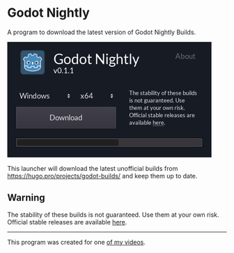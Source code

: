 # Godot Nightly
A program to download the latest version of Godot Nightly Builds.

![Program Screenshot](./.gdignore/godot-nightly-screen.png)


This launcher will download the latest unofficial builds from https://hugo.pro/projects/godot-builds/ and keep them up to date.


## Warning
The stability of these builds is not guaranteed. Use them at your own risk.
Official stable releases are available [here](https://godotengine.org/download/).

---
This program was created for one [of my videos](https://www.youtube.com/watch?v=WaUaNiq-5DY).
